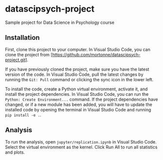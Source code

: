 # datascipsych-project
Sample project for Data Science in Psychology course

## Installation

First, clone this project to your computer. In Visual Studio Code, you can clone the project from [https://github.com/mortonne/datascipsych-project.git].

If you have previously cloned the project, make sure you have the latest version of the code. In Visual Studio Code, pull the latest changes by running the `Git: Pull` command or clicking the sync icon in the lower left.

To install the code, create a Python virtual environment, activate it, and install the project dependencies. In Visual Studio Code, you can run the `Python: Create Environment...` command. If the project dependencies have changed, or if a new module has been added, you will have to update the installed code by opening the terminal in Visual Studio Code and running `pip install -e .`.

## Analysis

To run the analysis, open `jupyter/replication.ipynb` in Visual Studio Code. Select the virtual environment as the kernel. Click Run All to run all statistics and plots.
